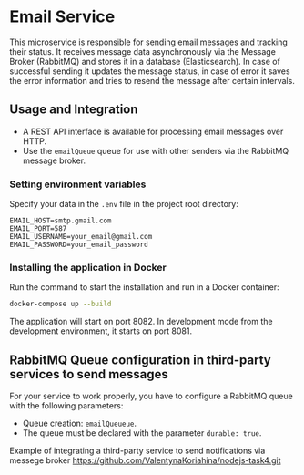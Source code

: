 # Email Service

This microservice is responsible for sending email messages and tracking their status. It receives message data asynchronously via the Message Broker (RabbitMQ) and stores it in a database (Elasticsearch). In case of successful sending it updates the message status, in case of error it saves the error information and tries to resend the message after certain intervals.

## Usage and Integration

- A REST API interface is available for processing email messages over HTTP.
- Use the `emailQueue` queue for use with other senders via the RabbitMQ message broker.

### Setting environment variables

Specify your data in the `.env` file in the project root directory:

```plaintext
EMAIL_HOST=smtp.gmail.com
EMAIL_PORT=587
EMAIL_USERNAME=your_email@gmail.com
EMAIL_PASSWORD=your_email_password
```

### Installing the application in Docker

Run the command to start the installation and run in a Docker container:

```bash
docker-compose up --build
```

The application will start on port 8082. In development mode from the development environment, it starts on port 8081.

##  RabbitMQ Queue configuration in third-party services to send messages

For your service to work properly, you have to configure a RabbitMQ queue with the following parameters:
- Queue creation: `emailQueueue`.
- The queue must be declared with the parameter  `durable: true`. 

Example of integrating a third-party service to send notifications via messege broker
https://github.com/ValentynaKoriahina/nodejs-task4.git

